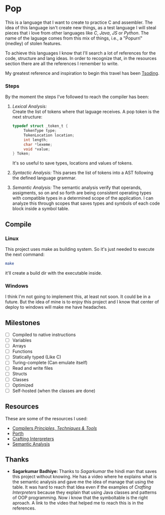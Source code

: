 # Pop

This is a language that I want to create to practice C and assembler.
The idea of this language isn't create new things, as a test language
I will steal pieces that i love from other languages like _C_, _Java_, _JS_ or _Python_.
The name of the laguage comes from this mix of things, i.e., a "Popurrí" (medley) of stolen features.

To achieve this languages I know that I'll search a lot of references for the code, structure and lang ideas. In order to recognize that, in the resources section there are all the references I remember to write.

My greatest reference and inspiration to begin this travel has been [Tsoding](https://www.youtube.com/@TsodingDaily).

### Steps

By the moment the steps I've followed to reach the compiler has been:

1. _Lexical Analysis:_  
    Create the list of tokens where that laguage receives. A pop token is the next structure:

   ```C
   typedef struct _token_t {
        TokenType type;
        TokenLocation location;
        int length;
        char *lexeme;
        void *value;
   } Token;
   ```

   It's so useful to save types, locations and values of tokens.

2. _Syntactic Analysis:_
   This parses the list of tokens into a AST following the defined language grammar.

3. _Semantic Analysis:_
   The semantic analysis verify that operands, assigments, so on and so forth
   are being consistent operating types with compatible types in a determined scope of the application.
   I can analyze this through scopes that saves types and symbols of each code block inside a symbol table.

## Compile

### Linux

This project uses make as building system.
So it's just needed to execute the next command:

```sh
make
```

it'll create a build dir with the executable inside.

### Windows

I think I'm not going to implement this, at least not soon.
It could be in a future. But the idea of mine is to enjoy this project
and I know that center of deploy to windows will make me have headaches.

## Milestones

- [ ] Compiled to native instructions
- [ ] Variables
- [ ] Arrays
- [ ] Functions
- [ ] Statically typed (Like C)
- [ ] Turing-complete (Can emulate itself)
- [ ] Read and write files
- [ ] Structs
- [ ] Classes
- [ ] Optimized
- [ ] Self-hosted (when the classes are done)

## Resources

These are some of the resources I used:

- [Compilers _Principles, Techniques & Tools_](https://en.wikipedia.org/wiki/Compilers:_Principles,_Techniques,_and_Tools)
- [Porth](https://gitlab.com/tsoding/porth)
- [Crafting Interpreters](https://craftinginterpreters.com/)
- [Semantic Analysis](https://www.youtube.com/watch?v=cC8YRnDGMwI&ab_channel=Dr.SagarkumarBadhiye)

## Thanks

- **Sagarkumar Badhiye:**
    Thanks to _Sagarkumar_ the hindi man that saves this project without knowing.
    He has a video where he explains what is the semantic analysis and gave me the idea of manage that using the table.
    It was hard to reach that Idea even if the examples of _Crafting Interpreters_
    because they explain that using Java classes and patterns of OOP programming.
    Now i know that the symboltable is the right aproach. A link to the video that helped me to reach this is in the references.
